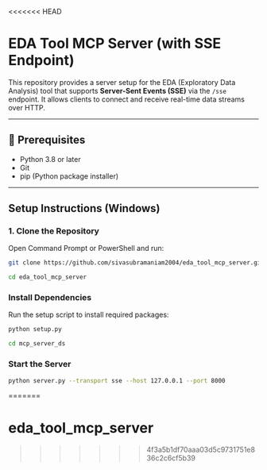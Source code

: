 <<<<<<< HEAD
# EDA Tool MCP Server (with SSE Endpoint)

This repository provides a server setup for the EDA (Exploratory Data Analysis) tool that supports **Server-Sent Events (SSE)** via the `/sse` endpoint. It allows clients to connect and receive real-time data streams over HTTP.

---

## 🔧 Prerequisites

- Python 3.8 or later
- Git
- pip (Python package installer)

---

## Setup Instructions (Windows)

### 1. Clone the Repository

Open Command Prompt or PowerShell and run:

```bash
git clone https://github.com/sivasubramaniam2004/eda_tool_mcp_server.git
```

``` bash
cd eda_tool_mcp_server
```

### Install Dependencies
Run the setup script to install required packages:

``` bash
python setup.py
```

``` bash
cd mcp_server_ds
```

### Start the Server
``` bash
python server.py --transport sse --host 127.0.0.1 --port 8000
```

=======
# eda_tool_mcp_server
>>>>>>> 4f3a5b1df70aaa03d5c9731751e836c2c6cf5b39
